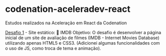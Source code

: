 # codenation-aceleradev-react
Estudos realizados na Aceleração em React da Codenation

[Desafio 1](https://lucasgdo.github.io/codenation-aceleradev-react/desafio-semana1/public) - Site estático: 🎥 IMDB 
Objetivo: 
O desafio é desenvolver a página inicial de um site de avaliação de filmes (IMDB - Internet Movies Database) utilizando apenas HTML5 e CSS3. 
(Adicionei algumas funcionalidades com o uso de JS, como troca de tema e animação).
